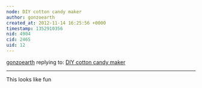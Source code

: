 ```yaml
---
node: DIY cotton candy maker
author: gonzoearth
created_at: 2012-11-14 16:25:56 +0000
timestamp: 1352910356
nid: 4904
cid: 2465
uid: 12
---
```




[gonzoearth](../profile/gonzoearth) replying to: [DIY cotton candy maker](../notes/kosamari/11-14-2012/diy-cotton-candy-maker-0)

----
This looks like fun